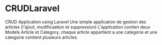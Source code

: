 # CRUDLaravel
CRUD Application using Laravel 
Une simple application de gestion des articles (l'ajout, modificaation et suppression)
L'application contien deux Models Article et Category, chaque article appartient a une categorie et une categorie contient plusieurs articles.
